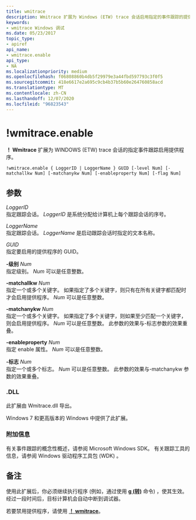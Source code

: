 ```yaml
---
title: wmitrace
description: Wmitrace 扩展为 Windows (ETW) trace 会话启用指定的事件跟踪的提供程序。
keywords:
- wmitrace Windows 调试
ms.date: 05/23/2017
topic_type:
- apiref
api_name:
- wmitrace.enable
api_type:
- NA
ms.localizationpriority: medium
ms.openlocfilehash: f06808860b4db5f29979e3a44fbd597793c3f0f5
ms.sourcegitcommit: 418e6617e2a695c9cb4b37b5b60e264760858acd
ms.translationtype: MT
ms.contentlocale: zh-CN
ms.lasthandoff: 12/07/2020
ms.locfileid: "96823543"
---
```

# <a name="wmitraceenable"></a>!wmitrace.enable


**！ Wmitrace** 扩展为 WINDOWS (ETW) trace 会话的指定事件跟踪启用提供程序。

```dbgcmd
!wmitrace.enable { LoggerID | LoggerName } GUID [-level Num] [-matchallkw Num] [-matchanykw Num] [-enableproperty Num] [-flag Num] 
```

## <a name="span-idddk__wmitrace_strdump_dbgspanspan-idddk__wmitrace_strdump_dbgspanparameters"></a><span id="ddk__wmitrace_strdump_dbg"></span><span id="DDK__WMITRACE_STRDUMP_DBG"></span>参数


<span id="_______LoggerID______"></span><span id="_______loggerid______"></span><span id="_______LOGGERID______"></span>*LoggerID*   
指定跟踪会话。 *LoggerID* 是系统分配给计算机上每个跟踪会话的序号。

<span id="_______LoggerName______"></span><span id="_______loggername______"></span><span id="_______LOGGERNAME______"></span>*LoggerName*   
指定跟踪会话。 *LoggerName* 是启动跟踪会话时指定的文本名称。

<span id="_______GUID______"></span><span id="_______guid______"></span>*GUID*   
指定要启用的提供程序的 GUID。

<span id="_______-level_______Num______"></span><span id="_______-level_______num______"></span><span id="_______-LEVEL_______NUM______"></span>**-级别** *Num*   
指定级别。 *Num* 可以是任意整数。

<span id="_______-matchallkw_______Num______"></span><span id="_______-matchallkw_______num______"></span><span id="_______-MATCHALLKW_______NUM______"></span>**-matchallkw** *Num*   
指定一个或多个关键字。 如果指定了多个关键字，则只有在所有关键字都匹配时才会启用提供程序。 *Num* 可以是任意整数。

<span id="_______-matchanykw_______Num______"></span><span id="_______-matchanykw_______num______"></span><span id="_______-MATCHANYKW_______NUM______"></span>**-matchanykw** *Num*   
指定一个或多个关键字。 如果指定了多个关键字，则如果至少匹配一个关键字，则会启用提供程序。 *Num* 可以是任意整数。 此参数的效果与-标志参数的效果重叠。

<span id="_______-enableproperty_______Num______"></span><span id="_______-enableproperty_______num______"></span><span id="_______-ENABLEPROPERTY_______NUM______"></span>**-enableproperty** *Num*   
指定 enable 属性。 *Num* 可以是任意整数。

<span id="_______-flag_______Num______"></span><span id="_______-flag_______num______"></span><span id="_______-FLAG_______NUM______"></span>**-标志** *Num*   
指定一个或多个标志。 *Num* 可以是任意整数。 此参数的效果与-matchanykw 参数的效果重叠。

### <a name="span-iddllspanspan-iddllspandll"></a><span id="DLL"></span><span id="dll"></span>.DLL

此扩展由 Wmitrace.dll 导出。

Windows 7 和更高版本的 Windows 中提供了此扩展。

### <a name="span-idadditional_informationspanspan-idadditional_informationspanspan-idadditional_informationspanadditional-information"></a><span id="Additional_Information"></span><span id="additional_information"></span><span id="ADDITIONAL_INFORMATION"></span>附加信息

有关事件跟踪的概念性概述，请参阅 Microsoft Windows SDK。 有关跟踪工具的信息，请参阅 Windows 驱动程序工具包 (WDK) 。

<a name="remarks"></a>备注
-------

使用此扩展后，你必须继续执行程序 (例如，通过使用 [**g (转)**](g--go-.md) 命令) ，使其生效。 经过一段时间后，目标计算机会自动中断到调试器。

若要禁用提供程序，请使用 [**！ wmitrace**](-wmitrace-disable.md)。

 

 





